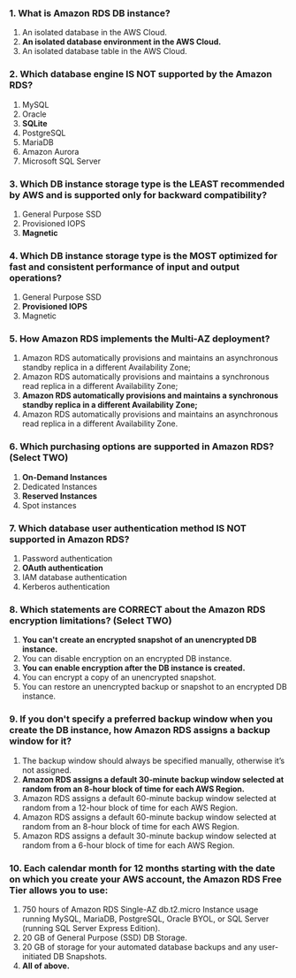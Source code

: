 ### 1. What is Amazon RDS DB instance?
1. An isolated database in the AWS Cloud.
2. **An isolated database environment in the AWS Cloud.**
3. An isolated database table in the AWS Cloud.

### 2. Which database engine IS NOT supported by the Amazon RDS?
1. MySQL
2. Oracle
3. **SQLite**
4. PostgreSQL
5. MariaDB
6. Amazon Aurora
7. Microsoft SQL Server

### 3. Which DB instance storage type is the LEAST recommended by AWS and is supported only for backward compatibility?
1. General Purpose SSD
2. Provisioned IOPS
3. **Magnetic**

### 4. Which DB instance storage type is the MOST optimized for fast and consistent performance of input and output operations?
1. General Purpose SSD
2. **Provisioned IOPS**
3. Magnetic

### 5. How Amazon RDS implements the Multi-AZ deployment?
1. Amazon RDS automatically provisions and maintains an asynchronous standby replica in a different Availability Zone;
2. Amazon RDS automatically provisions and maintains a synchronous read replica in a different Availability Zone;
3. **Amazon RDS automatically provisions and maintains a synchronous standby replica in a different Availability Zone;**
4. Amazon RDS automatically provisions and maintains an asynchronous read replica in a different Availability Zone.

### 6. Which purchasing options are supported in Amazon RDS? (Select TWO)
1. **On-Demand Instances**
2. Dedicated Instances
3. **Reserved Instances**
4. Spot instances

### 7. Which database user authentication method IS NOT supported in Amazon RDS?
1. Password authentication
2. **OAuth authentication**
3. IAM database authentication
4. Kerberos authentication

### 8. Which statements are CORRECT about the Amazon RDS encryption limitations? (Select TWO)
1. **You can't create an encrypted snapshot of an unencrypted DB instance.**
2. You can disable encryption on an encrypted DB instance.
3. **You can enable encryption after the DB instance is created.**
4. You can encrypt a copy of an unencrypted snapshot.
5. You can restore an unencrypted backup or snapshot to an encrypted DB instance.

### 9. If you don't specify a preferred backup window when you create the DB instance, how Amazon RDS assigns a backup window for it?
1. The backup window should always be specified manually, otherwise it’s not assigned.
2. **Amazon RDS assigns a default 30-minute backup window selected at random from an 8-hour block of time for each AWS Region.**
3. Amazon RDS assigns a default 60-minute backup window selected at random from a 12-hour block of time for each AWS Region.
4. Amazon RDS assigns a default 60-minute backup window selected at random from an 8-hour block of time for each AWS Region.
5. Amazon RDS assigns a default 30-minute backup window selected at random from a 6-hour block of time for each AWS Region.

### 10. Each calendar month for 12 months starting with the date on which you create your AWS account, the Amazon RDS Free Tier allows you to use:
1. 750 hours of Amazon RDS Single-AZ db.t2.micro Instance usage running MySQL, MariaDB, PostgreSQL, Oracle BYOL, or SQL Server (running SQL Server Express Edition).
2. 20 GB of General Purpose (SSD) DB Storage.
3. 20 GB of storage for your automated database backups and any user-initiated DB Snapshots.
4. **All of above.**
